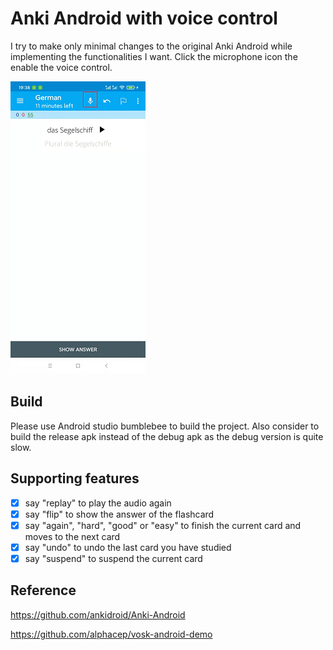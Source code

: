 # Anki Android with voice control
I try to make only minimal changes to the original Anki Android while implementing the functionalities I want. Click the microphone icon the enable the voice control.

![alt text](https://github.com/Tuo-ZHANG/Anki-Android-with-voice-control/blob/master/showcase.png)

## Build
Please use Android studio bumblebee to build the project. Also consider to build the release apk instead of the debug apk as the debug version is quite slow.

## Supporting features
- [x] say "replay" to play the audio again
- [x] say "flip" to show the answer of the flashcard
- [x] say "again", "hard", "good" or "easy" to finish the current card and moves to the next card
- [x] say "undo" to undo the last card you have studied
- [x] say "suspend" to suspend the current card

## Reference
https://github.com/ankidroid/Anki-Android

https://github.com/alphacep/vosk-android-demo